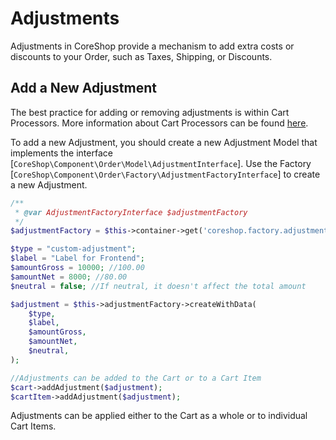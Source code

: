 # Adjustments

Adjustments in CoreShop provide a mechanism to add extra costs or discounts to your Order, such as Taxes, Shipping, or
Discounts.

## Add a New Adjustment

The best practice for adding or removing adjustments is within Cart Processors. More information about Cart Processors
can be found [here](./07_Cart_Processor.md).

To add a new Adjustment, you should create a new Adjustment Model that implements the
interface [`CoreShop\Component\Order\Model\AdjustmentInterface`]. Use the
Factory [`CoreShop\Component\Order\Factory\AdjustmentFactoryInterface`] to create a new Adjustment.

```php
/**
 * @var AdjustmentFactoryInterface $adjustmentFactory
 */
$adjustmentFactory = $this->container->get('coreshop.factory.adjustment');

$type = "custom-adjustment";
$label = "Label for Frontend";
$amountGross = 10000; //100.00
$amountNet = 8000; //80.00
$neutral = false; //If neutral, it doesn't affect the total amount

$adjustment = $this->adjustmentFactory->createWithData(
    $type,
    $label,
    $amountGross,
    $amountNet,
    $neutral,
);

//Adjustments can be added to the Cart or to a Cart Item
$cart->addAdjustment($adjustment);
$cartItem->addAdjustment($adjustment);
```

Adjustments can be applied either to the Cart as a whole or to individual Cart Items.
